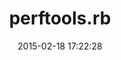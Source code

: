 ---
layout: post
title:  "perftools.rb"
repo:   "tmm1/perftools.rb"
date:   2015-02-18 17:22:28
gemurl: http://github.com/tmm1/perftools.rb
---